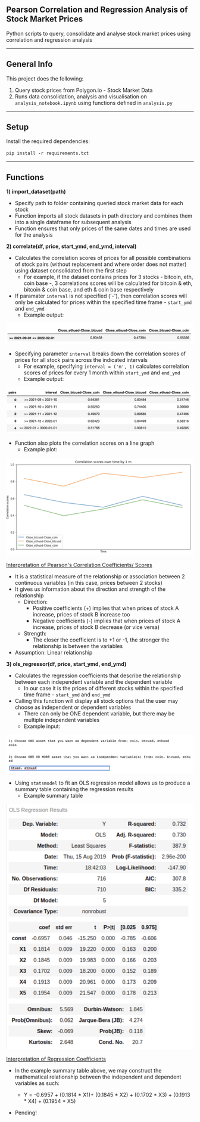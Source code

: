 ## Pearson Correlation and Regression Analysis of Stock Market Prices


Python scripts to query, consolidate and analyse stock market prices using correlation and regression analysis

----

## General Info

This project does the following:

1) Query stock prices from Polygon.io - Stock Market Data
2) Runs data consolidation, analysis and visualisation on `analysis_notebook.ipynb` using functions defined in `analysis.py` 

----

## Setup

Install the required dependencies: 

`pip install -r requirements.txt`

---
## Functions

**1) import_dataset(path)**
- Specify path to folder containing queried stock market data for each stock
- Function imports all stock datasets in path directory and combines them into a single dataframe for subsequent analysis
- Function ensures that only prices of the same dates and times are used for the analysis

**2) correlate(df, price, start_ymd, end_ymd, interval)**
- Calculates the correlation scores of prices for all possible combinations of stock pairs (without replacement and where order does not matter) using dataset consolidated from the first step
    - For example, if the dataset contains prices for 3 stocks - bitcoin, eth, coin base -, 3 correlations scores will be calculated for bitcoin & eth, bitcoin & coin base, and eth & coin base respectively
- If paramater `interval` is not specified ('-'), then correlation scores will only be calculated for prices within the specified time frame - `start_ymd` and `end_ymd` 
    - Example output: 

![](/images/correlate_image1.png)

- Specifying parameter `interval` breaks down the correlation scores of prices for all stock pairs across the indicated intervals
    - For example, specifying `interval = ('m', 1)` calculates correlation scores of prices for every 1 month within `start_ymd` and `end_ymd`
    - Example output:

![](/images/correlate_image2.png)

- Function also plots the correlation scores on a line graph
    - Example plot:

![](/images/correlate_image3.png)

<u> Interpretation of Pearson's Correlation Coefficients/ Scores </u>

- It is a statistical measure of the relationship or association between 2 continuous variables (in this case, prices between 2 stocks)
- It gives us information about the direction and strength of the relationship
    - Direction:
        - Positive coefficients (+) implies that when prices of stock A increase, prices of stock B increase too
        - Negative coefficients (-) implies that when prices of stock A increase, prices of stock B decrease (or vice versa)
    - Strength:
        - The closer the coefficient is to +1 or -1, the stronger the relationship is between the variables
- Assumption: Linear relationship

**3) ols_regressor(df, price, start_ymd, end_ymd)**
- Calculates the regression coefficients that describe the relationship between each independent variable and the dependent variable
    - In our case it is the prices of different stocks within the specified time frame - `start_ymd` and `end_ymd`
- Calling this function will display all stock options that the user may choose as independent or dependent variables
    - There can only be ONE dependent variable, but there may be multiple independent variables
    - Example input:

![](/images/ols_regressor_image1.png)

- Using `statsmodel` to fit an OLS regression model allows us to produce a summary table containing the regression results
    - Example summary table

![](/images/ols_regressor_image2.png)

<u> Interpretation of Regression Coefficients </u>

- In the example summary table above, we may construct the mathematical relationship between the independent and dependent variables as such:
    - Y = -0.6957 + (0.1814 * X1)+ (0.1845 * X2) + (0.1702 * X3) + (0.1913 * X4) + (0.1954 * X5) 


- Pending!